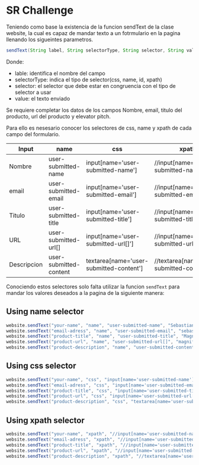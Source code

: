# SR Challenge

Teniendo como base la existencia de la funcion sendText de la clase website, la cual es capaz de mandar texto a un fotrmulario en la pagina llenando los sigueintes parametros.

```java
sendText(String label, String selectorType, String selector, String value)
```

Donde:
* lable: identifica el nombre del campo
* selectorType: indica el tipo de selector(css, name, id, xpath)
* selector: el selector que debe estar en congruencia con el tipo de selector a usar
* value: el texto enviado

Se requiere completar los datos de los campos Nombre, email, titulo del producto, url del producto y elevator pitch.

Para ello es nesesario conocer los selectores de css, name y xpath de cada campo del formulario.

|Input|name|css|xpath|
|---|---|---|---|
|Nombre|user-submitted-name|input[name='user-submitted-name']|//input[name='user-submitted-name']|
|email|user-submitted-email|input[name='user-submitted-email']|//input[name='user-submitted-email']|
|Titulo|user-submitted-title|input[name='user-submitted-title']|//input[name='user-submitted-title']|
|URL|user-submitted-url[]|input[name='user-submitted-url[]']|//input[name='user-submitted-url[]']|
|Descripcion|user-submitted-content|textarea[name='user-submitted-content']|//textarea[name='user-submitted-content']|

Conociendo estos selectores solo falta utilizar la funcion ``sendText`` para mandar los valores deseados a la pagina de la siguiente manera:


## Using name selector
```java
website.sendText("your-name", "name", "user-submitted-name", "Sebastian Silva");
website.sendText("email-adress", "name", "user-submitted-email", "sebastiansilvabenites@gmail.com");
website.sendText("product-title", "name", "user-submitted-title", "Magnifical Product");
website.sendText("product-url", "name", "user-submitted-url[]", "magnificentproduct.com");
website.sendText("product-description", "name", "user-submitted-content", "Incididunt irure nulla enim excepteur tempor id in do veniam. Sunt dolore in sit magna. Sunt sunt elit amet in consectetur occaecat exercitation reprehenderit cillum cupidatat ad laboris. Labore nostrud Lorem laborum minim minim tempor velit sit. Voluptate esse magna elit adipisicing sunt dolor magna. Amet pariatur cupidatat enim ex sit dolor. Minim elit ad Lorem reprehenderit.");
```

## Using css selector
```java
website.sendText("your-name", "css", "input[name='user-submitted-name']", "Sebastian Silva");
website.sendText("email-adress", "css", "input[name='user-submitted-email']", "sebastiansilvabenites@gmail.com");
website.sendText("product-title", "css", "input[name='user-submitted-title']", "Magnifical Product");
website.sendText("product-url", "css", "input[name='user-submitted-url[]']", "magnificentproduct.com");
website.sendText("product-description", "css", "textarea[name='user-submitted-content']", "Incididunt irure nulla enim excepteur tempor id in do veniam. Sunt dolore in sit magna. Sunt sunt elit amet in consectetur occaecat exercitation reprehenderit cillum cupidatat ad laboris. Labore nostrud Lorem laborum minim minim tempor velit sit. Voluptate esse magna elit adipisicing sunt dolor magna. Amet pariatur cupidatat enim ex sit dolor. Minim elit ad Lorem reprehenderit.");
```

## Using xpath selector
```java
website.sendText("your-name", "xpath", "//input[name='user-submitted-name']", "Sebastian Silva");
website.sendText("email-adress", "xpath", "//input[name='user-submitted-email']", "sebastiansilvabenites@gmail.com");
website.sendText("product-title", "xpath", "//input[name='user-submitted-title']", "Magnifical Product");
website.sendText("product-url", "xpath", "//input[name='user-submitted-url[]']", "magnificentproduct.com");
website.sendText("product-description", "xpath", "//textarea[name='user-submitted-content']", "Incididunt irure nulla enim excepteur tempor id in do veniam. Sunt dolore in sit magna. Sunt sunt elit amet in consectetur occaecat exercitation reprehenderit cillum cupidatat ad laboris. Labore nostrud Lorem laborum minim minim tempor velit sit. Voluptate esse magna elit adipisicing sunt dolor magna. Amet pariatur cupidatat enim ex sit dolor. Minim elit ad Lorem reprehenderit.");
```